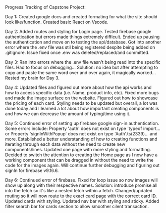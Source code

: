 Progress Tracking of Capstone Project: 

Day 1: Created google docs and created formating for what the site should look like/function. Created basic React on Vscode. 

Day 2: Added routes and styling for Login page. Tested firebase google authentication but errors made things extremely difficult. Ended up 
pausing the authentication and move on to testing the api/database. Got into another error where the .env file was stil being
registered despite being added on .gitignore. Issue fixed once .env was deleted/replaced/and committed. 

Day 3: Ran into errors where the .env file wasn't being read into the specific files. Had to focus on debugging...
Solution: no idea but after attempting to copy and paste the same word over and over again, it magically worked...
Rested my brain for Day 3. 

Day 4: Updated files and figured out more about how the api works and how to access specific data (i.e. Name, product info, etc). Fixed more bugs 
and made the image surface on the website. Figured out how to showcase the pricing of each card. Styling needs to be 
updated but overall, a lot was done today and I learned a lot about how important creating components is and how we can decrease the 
amount of typing/time using it. 

Day 5: Continued error of setting up firebase google sign-in authentication. Some errors include: Property 'auth' does not exist on type 'typeof import...
or Property 'signInWithPopup' does not exist on type 'Auth'.ts(2339)... and more. Established a better understanding of how to creating
functions and iterating through each data without the need to create new components/lines. Updated one page with more styling and formatting. 
Decided to switch the attention to creating the Home page as I now have a working component that can be dragged in without the need to 
write the code for the images again. Will continue further debugging and figuring out signIn for firebase v9.16.6.

Day 6: Continued error of firebase. Fixed for loop issue so now images will show up along with their respective names. Solution: introduce promise.all into 
the fetch so it's like a nested fetch within a fetch. Changed/updated routing so it will now route to the exact card page with the correct card ID. 
Updated cards with styling. Updated nav bar with styling and sticky. Added filter search bar for cards section to allow smoother cilent transaction. 
 
